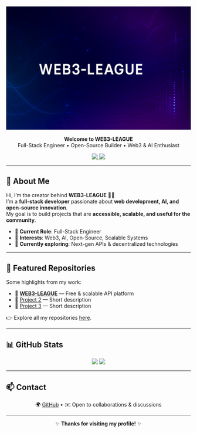 <!-- Banner -->
<p align="center">
  <img src="./A_digital_graphic_design_banner_features_a_dark_ba.png" alt="WEB3-LEAGUE Banner" />
</p>

<!-- Title & Intro -->
<p align="center">
  <b>Welcome to WEB3-LEAGUE</b><br>
  Full-Stack Engineer • Open-Source Builder • Web3 & AI Enthusiast
</p>

<!-- Badges -->
<p align="center">
  <a href="https://github.com/Web3-League">
    <img src="https://img.shields.io/github/followers/Web3-League?label=Followers&style=for-the-badge&color=blue" />
  </a>
  <a href="https://github.com/Web3-League?tab=repositories">
    <img src="https://img.shields.io/github/stars/Web3-League?affiliations=OWNER&style=for-the-badge&color=yellow" />
  </a>
</p>

---

## 👋 About Me

Hi, I’m the creator behind **WEB3-LEAGUE** 👨‍💻  
I’m a **full-stack developer** passionate about **web development, AI, and open-source innovation**.  
My goal is to build projects that are **accessible, scalable, and useful for the community**.  

- 💼 **Current Role**: Full-Stack Engineer  
- 💬 **Interests**: Web3, AI, Open-Source, Scalable Systems  
- 🌱 **Currently exploring**: Next-gen APIs & decentralized technologies  

---

## 🌟 Featured Repositories

Some highlights from my work:  

- 🔹 [**WEB3-LEAGUE**](https://github.com/Web3-League/Web3-League) — Free & scalable API platform  
- 🔹 [Project 2](#) — Short description  
- 🔹 [Project 3](#) — Short description  

👉 Explore all my repositories [here](https://github.com/Web3-League?tab=repositories).  

---

## 📊 GitHub Stats

<p align="center">
  <img src="https://github-readme-stats.vercel.app/api?username=Web3-League&show_icons=true&theme=tokyonight&hide_border=true" height="150" />
  <img src="https://github-readme-stats.vercel.app/api/top-langs/?username=Web3-League&layout=compact&theme=tokyonight&hide_border=true" height="150" />
</p>

---

## 📫 Contact

<p align="center">
🌍 <a href="https://github.com/Web3-League">GitHub</a> •  
✉️ Open to collaborations & discussions
</p>

---

<p align="center">
✨ <b>Thanks for visiting my profile!</b> ✨
</p>
